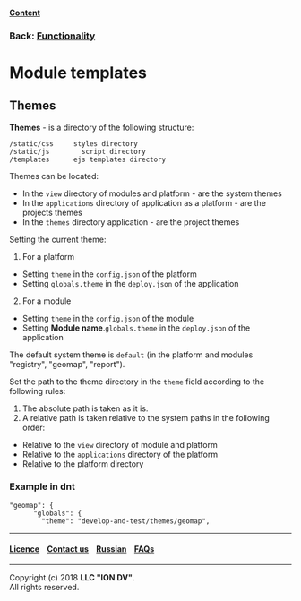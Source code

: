 #### [Content](/docs/en/index.md)

### Back: [Functionality](/docs/en/2_system_description/functionality/functionality.md)

# Module templates

## Themes

**Themes** - is a directory of the following structure:

```
/static/css     styles directory
/static/js        script directory
/templates      ejs templates directory
``` 

Themes can be located:

 * In the `view` directory of modules and platform - are the system themes
 * In the `applications` directory of application as a platform - are the projects themes
 * In the `themes` directory application - are the project themes

Setting the current theme:

 1. For a platform
  * Setting `theme` in the `config.json` of the platform
  * Setting `globals.theme` in the `deploy.json` of the application
 2. For a module
  * Setting `theme` in the `config.json` of the module
  * Setting **Module name**.`globals.theme` in the `deploy.json` of the application

The default system theme is `default` (in the platform and modules "registry", "geomap", "report").

Set the path to the theme directory in the `theme` field according to the following rules:
 1. The absolute path is taken as it is.
 2. A relative path is taken relative to the system paths in the following order:
  * Relative to the `view` directory of module and platform 
  * Relative to the `applications` directory of the platform
  * Relative to the platform directory

### Example in dnt

```
"geomap": {
      "globals": {
        "theme": "develop-and-test/themes/geomap",
```

--------------------------------------------------------------------------  


 #### [Licence](/LICENSE) &ensp;  [Contact us](https://iondv.com) &ensp;  [Russian](/docs/ru/2_system_description/functionality/module_templates.md)   &ensp; [FAQs](/faqs.md)   <div><img src="https://mc.iondv.com/watch/local/docs/framework" style="position:absolute; left:-9999px;" height=1 width=1 alt="iondv metrics"></div>       



--------------------------------------------------------------------------  

Copyright (c) 2018 **LLC "ION DV"**.  
All rights reserved. 